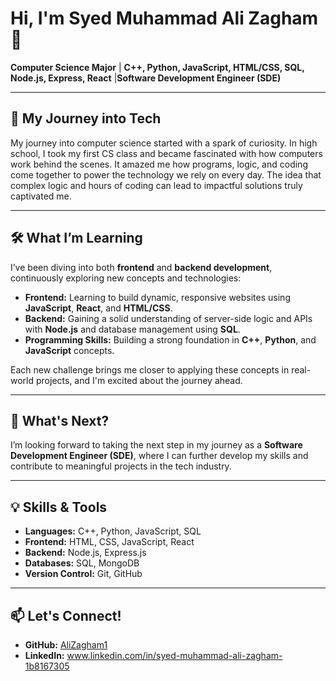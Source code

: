 # Hi, I'm Syed Muhammad Ali Zagham 👋

**Computer Science Major** | **C++, Python, JavaScript, HTML/CSS, SQL, Node.js, Express, React** |**Software Development Engineer (SDE)**

---

## 🚀 My Journey into Tech

My journey into computer science started with a spark of curiosity. In high school, I took my first CS class and became fascinated with how computers work behind the scenes. It amazed me how programs, logic, and coding come together to power the technology we rely on every day. The idea that complex logic and hours of coding can lead to impactful solutions truly captivated me.

---

## 🛠️ What I’m Learning

I’ve been diving into both **frontend** and **backend development**, continuously exploring new concepts and technologies:

- **Frontend:** Learning to build dynamic, responsive websites using **JavaScript**, **React**, and **HTML/CSS**.
- **Backend:** Gaining a solid understanding of server-side logic and APIs with **Node.js** and database management using **SQL**.
- **Programming Skills:** Building a strong foundation in **C++**, **Python**, and **JavaScript** concepts.

Each new challenge brings me closer to applying these concepts in real-world projects, and I'm excited about the journey ahead.

---

## 🌱 What's Next?

I’m looking forward to taking the next step in my journey as a **Software Development Engineer (SDE)**, where I can further develop my skills and contribute to meaningful projects in the tech industry.

---

## 💡 Skills & Tools

- **Languages:** C++, Python, JavaScript, SQL
- **Frontend:** HTML, CSS, JavaScript, React 
- **Backend:** Node.js, Express.js 
- **Databases:** SQL, MongoDB 
- **Version Control:** Git, GitHub

---

## 📫 Let's Connect!

- **GitHub:** [AliZagham1](https://github.com/AliZagham1)
- **LinkedIn:** www.linkedin.com/in/syed-muhammad-ali-zagham-1b8167305

